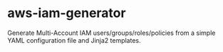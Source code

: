 # aws-iam-generator
Generate Multi-Account IAM users/groups/roles/policies from a simple YAML configuration file and Jinja2 templates. 
